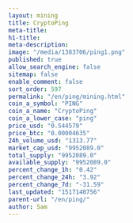```yaml
---
layout: mining
title: CryptoPing
meta-title: 
h1-title: 
meta-description: 
image: "/media/1383706/ping1.png"
published: true
allow_search_engine: false
sitemap: false
enable_comment: false
sort_order: 597
permalink: "/en/ping/mining.html"
coin_a_symbol: "PING"
coin_a_name: "CryptoPing"
coin_a_lower_case: "ping"
price_usd: "0.544579"
price_btc: "0.00004635"
24h_volume_usd: "1313.77"
market_cap_usd: "9952089.0"
total_supply: "9952089.0"
available_supply: "9952089.0"
percent_change_1h: "0.42"
percent_change_24h: "3.92"
percent_change_7d: "-31.59"
last_updated: "1517140756"
parent-url: "/en/ping/"
author: Sam
---
```


